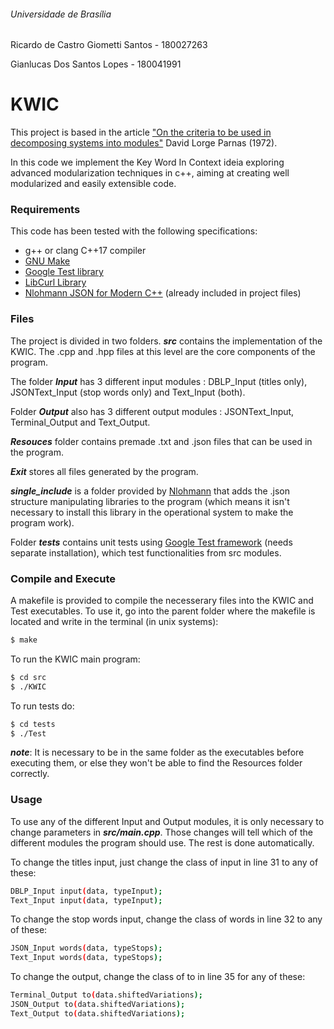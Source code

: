 ###### Universidade de Brasília

Ricardo de Castro Giometti Santos - 180027263

Gianlucas Dos Santos Lopes - 180041991

# KWIC
This project is based in the article ["On the criteria to be used in decomposing systems into modules"](https://www.win.tue.nl/~wstomv/edu/2ip30/references/criteria_for_modularization.pdf) David Lorge Parnas (1972).

In this code we implement the Key Word In Context ideia exploring advanced modularization techniques in c++, aiming at creating well modularized and easily extensible code.

### Requirements
This code has been tested with the following specifications:
  - g++ or clang C++17 compiler
  - [GNU Make](https://www.gnu.org/software/make/)
  - [Google Test library](https://github.com/google/googletest)
  - [LibCurl Library](https://curl.haxx.se/libcurl/)
  - [Nlohmann JSON for Modern C++](https://github.com/nlohmann/json) (already included in project files)

### Files
The project is divided in two folders. ***src*** contains the implementation of the KWIC. The .cpp and .hpp files at this level are the core components of the program.

The folder ***Input*** has 3 different input modules : DBLP_Input (titles only), JSONText_Input (stop words only) and Text_Input (both).

Folder ***Output*** also has 3 different output modules : JSONText_Input, Terminal_Output and Text_Output.

***Resouces*** folder contains premade .txt and .json files that can be used in the program.

***Exit*** stores all files generated by the program.

***single_include*** is a folder provided by [Nlohmann](https://github.com/nlohmann/json) that adds the .json structure manipulating libraries to the program (which means it isn't necessary to install this library in the operational system to make the program work).

Folder ***tests*** contains unit tests using [Google Test framework](https://github.com/google/googletest) (needs separate installation), which test functionalities from src modules.



### Compile and Execute
A makefile is provided to compile the necesserary files into the KWIC and Test executables. To use it, go into the parent folder where the makefile is located and write in the terminal (in unix systems):
```sh
$ make
```

To run the KWIC main program:
```sh
$ cd src
$ ./KWIC
```

To run tests do:
```sh
$ cd tests
$ ./Test
```
***note***: It is necessary to be in the same folder as the executables before executing them, or else they won't be able to find the Resources folder correctly.

### Usage

To use any of the different Input and Output modules, it is only necessary to change parameters in ***src/main.cpp***. Those changes will tell which of the different modules the program should use. The rest is done automatically.

To change the titles input, just change the class of input in line 31 to any of these:
```sh
DBLP_Input input(data, typeInput);
Text_Input input(data, typeInput);
```
To change the stop words input, change the class of words in line 32 to any of these:
```sh
JSON_Input words(data, typeStops);
Text_Input words(data, typeStops);
```
To change the output, change the class of to in line 35 for any of these:

```sh
Terminal_Output to(data.shiftedVariations);
JSON_Output to(data.shiftedVariations);
Text_Output to(data.shiftedVariations);
```
